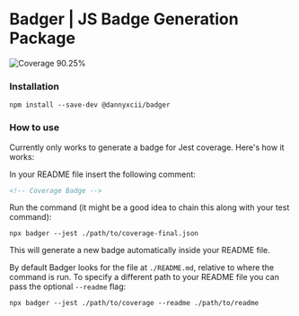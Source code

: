 # Badger | JS Badge Generation Package

<!-- Coverage Badge -->
<img src="https://img.shields.io/badge/Coverage-90.25%25-green" alt="Coverage 90.25%">

### Installation

```shell
npm install --save-dev @dannyxcii/badger
```

### How to use

Currently only works to generate a badge for Jest coverage. Here's how it works:

In your README file insert the following comment:

```html
<!-- Coverage Badge -->
```

Run the command (it might be a good idea to chain this along with your test command):

```shell
npx badger --jest ./path/to/coverage-final.json
```

This will generate a new badge automatically inside your README file.

By default Badger looks for the file at `./README.md`, relative to where the command is run. To specify
a different path to your README file you can pass the optional `--readme` flag:

```shell
npx badger --jest ./path/to/coverage --readme ./path/to/readme
```